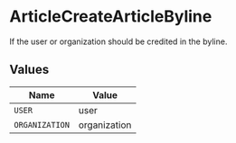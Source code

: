 # ArticleCreateArticleByline

If the user or organization should be credited in the byline.


## Values

| Name           | Value          |
| -------------- | -------------- |
| `USER`         | user           |
| `ORGANIZATION` | organization   |